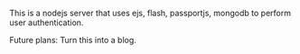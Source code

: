 This is a nodejs server that uses ejs, flash, passportjs, mongodb to perform user authentication.

Future plans: Turn this into a blog.
